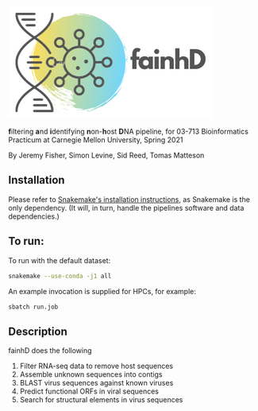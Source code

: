 ![](pipeline-logo.png)

**f**iltering **a**nd **i**dentifying **n**on-**h**ost **D**NA pipeline, for 03-713 Bioinformatics Practicum at Carnegie Mellon University, Spring 2021

By Jeremy Fisher, Simon Levine, Sid Reed, Tomas Matteson

## Installation

Please refer to [Snakemake's installation instructions](https://snakemake.readthedocs.io/en/stable/getting_started/installation.html), as Snakemake is the only dependency. (It will, in turn, handle the pipelines software and data dependencies.)

## To run:

To run with the default dataset: 

```bash
snakemake --use-conda -j1 all
```

An example invocation is supplied for HPCs, for example:

```bash
sbatch run.job
```

## Description

fainhD does the following

1. Filter RNA-seq data to remove host sequences
2. Assemble unknown sequences into contigs
3. BLAST virus sequences against known viruses
4. Predict functional ORFs in viral sequences
5. Search for structural elements in virus sequences